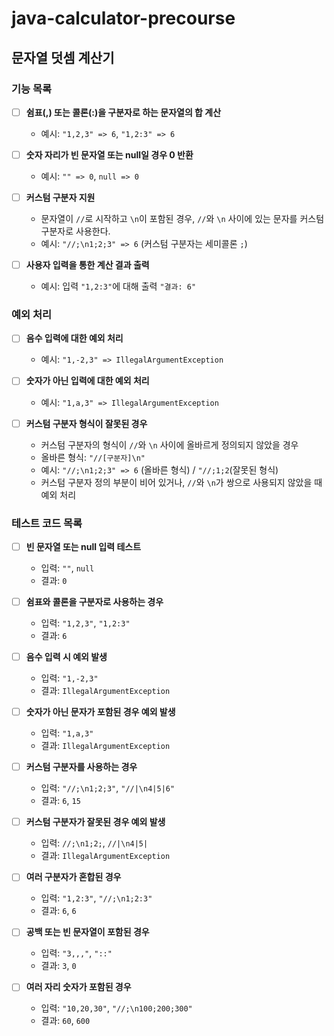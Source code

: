 # java-calculator-precourse

## 문자열 덧셈 계산기

### 기능 목록

- [ ] **쉼표(,) 또는 콜론(:)을 구분자로 하는 문자열의 합 계산**
    - 예시: `"1,2,3" => 6`, `"1,2:3" => 6`

- [ ] **숫자 자리가 빈 문자열 또는 null일 경우 0 반환**
    - 예시: `"" => 0`, `null => 0`

- [ ] **커스텀 구분자 지원**
    - 문자열이 `//`로 시작하고 `\n`이 포함된 경우, `//`와 `\n` 사이에 있는 문자를 커스텀 구분자로 사용한다.
    - 예시: `"//;\n1;2;3" => 6` (커스텀 구분자는 세미콜론 `;`)

- [ ] **사용자 입력을 통한 계산 결과 출력**
    - 예시: 입력 `"1,2:3"`에 대해 출력 `"결과: 6"`

### 예외 처리

- [ ] **음수 입력에 대한 예외 처리**
    - 예시: `"1,-2,3" => IllegalArgumentException`

- [ ] **숫자가 아닌 입력에 대한 예외 처리**
    - 예시: `"1,a,3" => IllegalArgumentException`

- [ ] **커스텀 구분자 형식이 잘못된 경우**
    - 커스텀 구분자의 형식이 `//`와 `\n` 사이에 올바르게 정의되지 않았을 경우
    - 올바른 형식: `"//[구분자]\n"`
    - 예시: `"//;\n1;2;3" => 6` (올바른 형식) / `"//;1;2`(잘못된 형식)
    - 커스텀 구분자 정의 부분이 비어 있거나, `//`와 `\n`가 쌍으로 사용되지 않았을 때 예외 처리

### 테스트 코드 목록

- [ ] **빈 문자열 또는 null 입력 테스트**
    - 입력: `""`, `null`
    - 결과: `0`

- [ ] **쉼표와 콜론을 구분자로 사용하는 경우**
    - 입력: `"1,2,3"`, `"1,2:3"`
    - 결과: `6`

- [ ] **음수 입력 시 예외 발생**
    - 입력: `"1,-2,3"`
    - 결과: `IllegalArgumentException`

- [ ] **숫자가 아닌 문자가 포함된 경우 예외 발생**
    - 입력: `"1,a,3"`
    - 결과: `IllegalArgumentException`

- [ ] **커스텀 구분자를 사용하는 경우**
    - 입력: `"//;\n1;2;3"`, `"//|\n4|5|6"`
    - 결과: `6`, `15`

- [ ] **커스텀 구분자가 잘못된 경우 예외 발생**
    - 입력: `//;\n1;2;`, `//|\n4|5|`
    - 결과: `IllegalArgumentException`

- [ ] **여러 구분자가 혼합된 경우**
    - 입력: `"1,2:3"`, `"//;\n1;2:3"`
    - 결과: `6`, `6`

- [ ] **공백 또는 빈 문자열이 포함된 경우**
    - 입력: `"3,,,"`, `"::"`
    - 결과: `3`, `0`

- [ ] **여러 자리 숫자가 포함된 경우**
    - 입력: `"10,20,30"`, `"//;\n100;200;300"`
    - 결과: `60`, `600`

